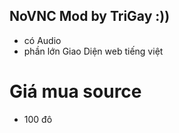 ## NoVNC Mod by TriGay :))
* có Audio
* phần lớn Giao Diện web tiếng việt
# Giá mua source
* 100 đô
